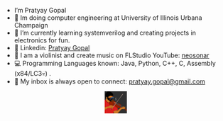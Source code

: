 
- I’m Pratyay Gopal 
- 🪫 Im doing computer engineering at University of Illinois Urbana Champaign
- 🌱 I’m currently learning systemverilog and creating projects in electronics for fun.
- 🔗 Linkedin: <a href="[https://www.linkedin.com/in/pratyay-gopal](https://www.linkedin.com/in/pratyay-gopal/)">Pratyay Gopal</a> 
- 🎵 I am a violinist and create music on FLStudio YouTube: <a href="https://www.youtube.com/@neosonar">neosonar</a>
- 💻 Programming Languages known: Java, Python, C++, C, Assembly (x84/LC3💀) .
- 📧 My inbox is always open to connect: <a href="mailto:pratyay.gopal@gmail.com">pratyay.gopal@gmail.com</a>


<p align="center">
	<a href = "https://www.youtube.com/channel/UC_U1wTxiXRR5ZD2RZkmp6FA?sub_confirmation=1">
		<img height="50em" src="WhatsApp Image 2021-12-17 at 10.39.23 AM.jpeg" centre/>
	<a/>
</p>
